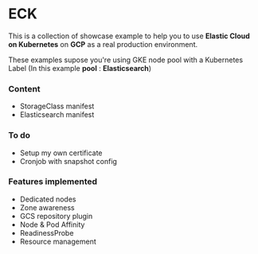 # ECK

This is a collection of showcase example to help you to use **Elastic Cloud on Kubernetes** on **GCP** as a real production environment.

These examples supose you're using GKE node pool with a Kubernetes Label (In this example **pool** : **Elasticsearch**)

### Content
- StorageClass manifest
- Elasticsearch manifest

### To do

- Setup my own certificate
- Cronjob with snapshot config

### Features implemented

- Dedicated nodes
- Zone awareness
- GCS repository plugin
- Node & Pod Affinity
- ReadinessProbe
- Resource management 

